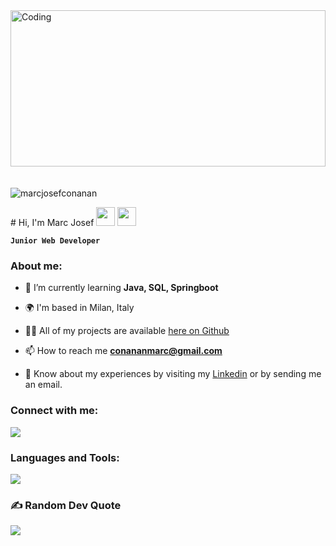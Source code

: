<img alt="Coding" width="100%" height="250" style="margin-bottom: 20px" src="https://media.tenor.com/vim4TWKwY5MAAAAd/discord-hacking.gif">

<p> <img src="https://komarev.com/ghpvc/?username=ic3man31&label=Profile%20views&color=0e75b6&style=flat" alt="marcjosefconanan" /> </p>
# Hi, I'm Marc Josef  <img src="https://media.tenor.com/MofnrWSN_4QAAAAj/jango-fett-star-wars-pixels.gif" width="30"> <img src="https://media.tenor.com/Z4Ks69TQz0wAAAAi/hacker-pepe.gif" width="30">

**`Junior Web Developer`**

<h3 align="left">About me:</h3>  

- 🌱 I’m currently learning **Java, SQL, Springboot**
  
- 🌍 I'm based in Milan, Italy
  
- 👨‍💻 All of my projects are available [here on Github](https://github.com/marcjosefconanan)  
  
- 📫 How to reach me **conananmarc@gmail.com**  
  
- 📄 Know about my experiences by visiting my [Linkedin](www.linkedin.com/in/marc-josef-conanan-6a5ba6254) or by sending me an email. 
  
<h3 align="left">Connect with me:</h3>  
<p align="left">
  <a href="https://skillicons.dev">
    <img src="https://skillicons.dev/icons?i=gmail,linkedin" />
  </a>
</p>
  
<h3 align="left">Languages and Tools:</h3>  

<p align="left">
  <a href="https://skillicons.dev">
    <img src="https://skillicons.dev/icons?i=git,github,html,css,js,java,mysql,postman,vscode,idea" />
  </a>
</p>

### ✍️ Random Dev Quote
![](https://quotes-github-readme.vercel.app/api?type=horizontal&theme=radical)
